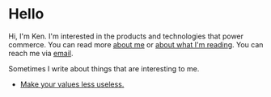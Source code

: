 # Hello

Hi, I'm Ken. I'm interested in the products and technologies that power commerce. You can read more [about me](/bio.md) or [about what I'm reading](/reading.md).
You can reach me via [email](mailto:replacewithmyname@knowingken.com).

Sometimes I write about things that are interesting to me.

* [Make your values less useless.](/values.md)